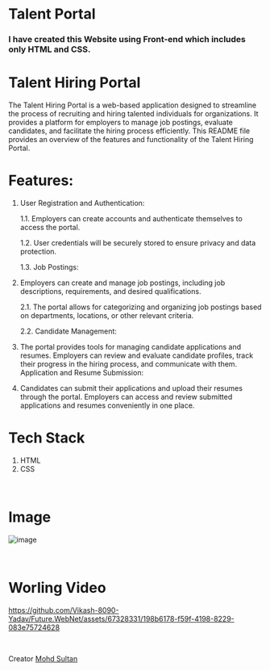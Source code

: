 # Talent Portal

### I have created this Website using Front-end which includes only HTML and CSS.



# Talent Hiring Portal

The Talent Hiring Portal is a web-based application designed to streamline the process of recruiting and hiring talented individuals for organizations. It provides a platform for employers to manage job postings, evaluate candidates, and facilitate the hiring process efficiently. This README file provides an overview of the features and functionality of the Talent Hiring Portal.

# Features:

1. User Registration and Authentication:

    1.1. Employers can create accounts and authenticate themselves to access the portal.

    1.2. User credentials will be securely stored to ensure privacy and data protection.

   1.3. Job Postings:

2. Employers can create and manage job postings, including job descriptions, requirements, and desired qualifications.  

    2.1. The portal allows for categorizing and organizing job postings based on departments, locations, or other relevant criteria.

   2.2. Candidate Management:

4. The portal provides tools for managing candidate applications and resumes.
Employers can review and evaluate candidate profiles, track their progress in the hiring process, and communicate with them.
Application and Resume Submission:

5. Candidates can submit their applications and upload their resumes through the portal.
Employers can access and review submitted applications and resumes conveniently in one place.




# Tech Stack
1. HTML
2. CSS



<br>

# Image
![image](https://user-images.githubusercontent.com/91714143/243335188-ac638297-2f40-4959-8d88-90101d95a706.PNG)

<br>

# Worling Video 

https://github.com/Vikash-8090-Yadav/Future.WebNet/assets/67328331/198b6178-f59f-4198-8229-083e75724628



<br>

Creator
[Mohd Sultan](https://github.com/MohdSultanGit)

